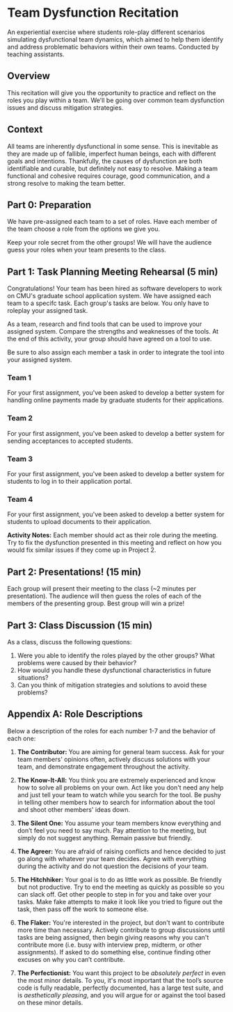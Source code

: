 # Team Dysfunction Recitation

An experiential exercise where students role-play different scenarios simulating dysfunctional team dynamics, which aimed to help them identify and address problematic behaviors within their own teams. Conducted by teaching assistants.
 
## Overview

This recitation will give you the opportunity to practice and reflect on the roles you play within a team. We'll be going over common team dysfunction issues and discuss mitigation strategies.
 
## Context

All teams are inherently dysfunctional in some sense. This is inevitable as they are made up of fallible, imperfect human beings, each with different goals and intentions. Thankfully, the causes of dysfunction are both identifiable and curable, but definitely not easy to resolve. Making a team functional and cohesive requires courage, good communication, and a strong resolve to making the team better.
 
## Part 0: Preparation

We have pre-assigned each team to a set of roles. Have each member of the team choose a role from the options we give you. 
 
Keep your role secret from the other groups! We will have the audience guess your roles when your team presents to the class. 
 
## Part 1: Task Planning Meeting Rehearsal (5 min)

Congratulations! Your team has been hired as software developers to work on CMU's graduate school application system.
We have assigned each team to a specifc task. Each group's tasks are below. You only have to roleplay your assigned task. 

As a team, research and find tools that can be used to improve your assigned system. Compare the strengths and weaknesses of the tools. At the end of this activity, your group should have agreed on a tool to use. 

Be sure to also assign each member a task in order to integrate the tool into your assigned system.

### Team 1 ###
 For your first assignment, you've been asked to develop a better system for handling online payments made by graduate students for their applications.

### Team 2 ###
 For your first assignment, you've been asked to develop a better system for sending acceptances to accepted students.

### Team 3 ###
 For your first assignment, you've been asked to develop a better system for students to log in to their application portal.

### Team 4 ###
 For your first assignment, you've been asked to develop a better system for students to upload documents to their application.


**Activity Notes:** Each member should act as their role during the meeting. Try to fix the dysfunction presented in this meeting and reflect on how you would fix similar issues if they come up in Project 2.

## Part 2: Presentations! (15 min)

Each group will present their meeting to the class (~2 minutes per presentation). The audience will then guess the roles of each of the members of the presenting group. Best group will win a prize!

## Part 3: Class Discussion (15 min)

As a class, discuss the following questions: 

1. Were you able to identify the roles played by the other groups? What problems were caused by their behavior? 
2. How would you handle these dysfunctional characteristics in future situations?
3. Can you think of mitigation strategies and solutions to avoid these problems?

## Appendix A: Role Descriptions

Below a description of the roles for each number 1-7 and the behavior of each one:

1. **The Contributor:** You are aiming for general team success. Ask for your team members' opinions often, actively discuss solutions with your team, and demonstrate engagement throughout the activity.

2. **The Know-It-All:** You think you are extremely experienced and know how to solve all problems on your own. Act like you don't need any help and just tell your team to watch while you search for the tool. Be pushy in telling other members how to search for information about the tool and shoot other members' ideas down.

3. **The Silent One:** You assume your team members know everything and don’t feel you need to say much. Pay attention to the meeting, but simply do not suggest anything. Remain passive but friendly.

4. **The Agreer:** You are afraid of raising conflicts and hence decided to just go along with whatever your team decides. Agree with everything during the activity and do not question the decisions of your team.

5. **The Hitchhiker:** Your goal is to do as little work as possible. Be friendly but not productive. Try to end the meeting as quickly as possible so you can slack off. Get other people to step in for you and take over your tasks. Make fake attempts to make it look like you tried to figure out the task, then pass off the work to someone else.

6. **The Flaker:** You're interested in the project, but don't want to contribute more time than necessary. Actively contribute to group discussions until tasks are being assigned, then begin giving reasons why you can't contribute more (i.e. busy with interview prep, midterm, or other assignments). If asked to do something else, continue finding other excuses on why you can’t contribute.

7. **The Perfectionist:** You want this project to be *absolutely perfect* in even the most minor details. To you, it's most important that the tool’s source code is fully readable, perfectly documented, has a large test suite, and is *aesthetically pleasing*, and you will argue for or against the tool based on these minor details.
